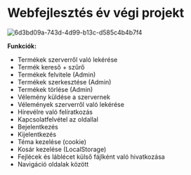 # Webfejlesztés év végi projekt
![6d3bd09a-743d-4d99-b13c-d585c4b4b7f4](https://github.com/user-attachments/assets/48ffd827-72b5-4cbc-bae5-a547d67e386f)

**Funkciók:**
- Termékek szerverről való lekérése
- Termék kereső + szűrő
- Termékek felvitele (Admin)
- Termékek szerkesztése (Admin)
- Termékek törlése (Admin)
- Vélemény küldése a szervernek
- Vélemények szerverről való lekérése
- Hírevélre való felíratkozás
- Kapcsolatfelvétel az oldallal
- Bejelentkezés
- Kijelentkezés
- Téma kezelése (cookie)
- Kosár kezelése (LocalStorage)
- Fejlécek és láblécet külső fájlként való hivatkozása
- Navigáció oldalak között

